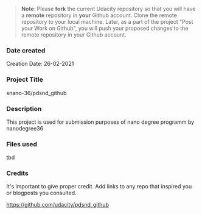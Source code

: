 >**Note**: Please **fork** the current Udacity repository so that you will have a **remote** repository in **your** Github account. Clone the remote repository to your local machine. Later, as a part of the project "Post your Work on Github", you will push your proposed changes to the remote repository in your Github account.

### Date created
Creation Date: 26-02-2021
### Project Title
snano-36/pdsnd_github

### Description
This project is used for submission purposes of nano degree programm by nanodegree36

### Files used
tbd

### Credits
It's important to give proper credit. Add links to any repo that inspired you or blogposts you consulted.

https://github.com/udacity/pdsnd_github

